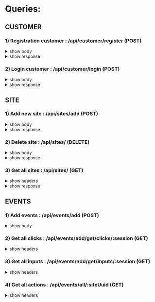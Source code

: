 # Queries: 

  ## CUSTOMER
### 1) Registration customer : /api/customer/register (POST)

 <details>
  <summary>show body</summary>

	body : {
		"customer": {
			"email" : "qqqqqqqq@gmail.com",
			"password": "4231432412"	
		}
	}
 </details>
 <details>
  <summary>show response</summary>

	{ token: eyJhbGciOiJIUzI1NiIJ9.LmNvbSIsInV1aWQIMTU0Mjk2NzM5MH0.e5gcG4hsp3eA_eWowOD9HvILYxM }
 </details>
	
### 2) Login customer : /api/customer/login (POST)

 <details>
  <summary>show body</summary>

	body : {
		"customer": {
			"email" : "qqqqqqqq@gmail.com",
			"password": "4231432412"	
		}
	}
	
 </details>
 <details>
  <summary>show response</summary>

	{ token: eyJhbGciOiJIUzI1NiIJ9.LmNvbSIsInV1aWQIMTU0Mjk2NzM5MH0.e5gcG4hsp3eA_eWowOD9HvILYxM }
 </details>
		
  ## SITE
### 1) Add new site : /api/sites/add (POST) 

<details>
<summary>show body</summary>

	body: {
		{
			"site": "fqwefewfe.com"
		}
	}
</details>
<details>
  <summary>show response</summary>

	{
	"site":
		{
			"uuid":"efb27400-f144-11e8-906c-d55c514f1bc7",
			"customerUuid":"1cc45cc0-eef1-11e8-99b1-1514067ef5f9",
			"address":"google.com",
			"updatedAt":"2018-11-26T06:31:41.632Z",
			"createdAt":"2018-11-26T06:31:41.632Z"
		}
	}
 </details>
	
### 2) Delete site : /api/sites/ (DELETE)

<details>
<summary>show body</summary>

	body: {
		{
			"uuid": "1"
		}
	}
</details>

<details>
  <summary>show response</summary>

	{ deletedSite: true }
 </details>

### 3) Get all sites : /api/sites/ (GET)	

<details>
<summary>show headers</summary>

	headers : {
		Authorization : Token 12ew1ske21ed12d.e12ed12d23dfqw3f.f324wf43fgq3
	}
</details>
<details>
  <summary>show response</summary>

	{
	"site":
		[{
			"uuid":"efb27400-f144-11e8-906c-d55c514f1bc7",
			"customerUuid":"1cc45cc0-eef1-11e8-99b1-1514067ef5f9",
			"address":"google.com",
			"updatedAt":"2018-11-26T06:31:41.632Z",
			"createdAt":"2018-11-26T06:31:41.632Z"
		},
		....
		]
	}
 </details>
		
  ## EVENTS
### 1) Add events : /api/events/add (POST)

<details>
<summary>show body</summary>

	body : {
		"clicks" : [
		{
			"time": 1542629670935, 
			"sessionId": "1542629669143", 
			"localName": "p", 
			"innerText": "footer works!"
		},
		....
		],
		"inputs": [
			{
			"time": 1542629670935, 
			"sessionId": "1542629669143", 
			"className": "p", 
			"localName": "12we12e12s",
			"targetValue": "footer works!",
			"targetId": "1212s"
			},
			....
			],
		....
		}
	}
</details>	
	
### 2) Get all clicks : /api/events/add/get/clicks/:session (GET)	

<details>
<summary>show headers</summary>

	headers : {
		Authorization : Token 12ew1ske21ed12d.e12ed12d23dfqw3f.f324wf43fgq3
	}
</details>
		
### 3) Get all inputs : /api/events/add/get/inputs/:session (GET)

<details>
<summary>show headers</summary>

	headers : {
		Authorization : Token 12ew1ske21ed12d.e12ed12d23dfqw3f.f324wf43fgq3
	}
</details>

### 4) Get all actions : /api/events/all/:siteUuid (GET)

<details>
<summary>show headers</summary>

	headers : {
		Authorization : Token 12ew1ske21ed12d.e12ed12d23dfqw3f.f324wf43fgq3
	}
</details>
